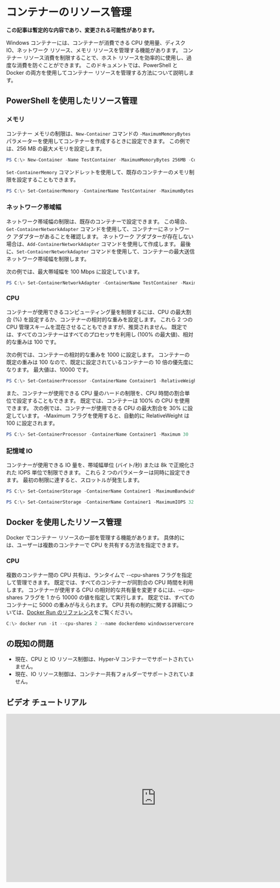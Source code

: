 



# コンテナーのリソース管理

**この記事は暫定的な内容であり、変更される可能性があります。**

Windows コンテナーには、コンテナーが消費できる CPU 使用量、ディスク IO、ネットワーク リソース、メモリ リソースを管理する機能があります。 コンテナー リソース消費を制限することで、ホスト リソースを効率的に使用し、過度な消費を防ぐことができます。 このドキュメントでは、PowerShell と Docker の両方を使用してコンテナー リソースを管理する方法について説明します。

## PowerShell を使用したリソース管理

### メモリ

コンテナー メモリの制限は、`New-Container` コマンドの `-MaximumMemoryBytes` パラメーターを使用してコンテナーを作成するときに設定できます。 この例では、256 MB の最大メモリを設定します。

```powershell
PS C:\> New-Container -Name TestContainer -MaximumMemoryBytes 256MB -ContainerimageName WindowsServerCore
```
`Set-ContainerMemory` コマンドレットを使用して、既存のコンテナーのメモリ制限を設定することもできます。

```powershell
PS C:\> Set-ContainerMemory -ContainerName TestContainer -MaximumBytes 256mb
```

### ネットワーク帯域幅

ネットワーク帯域幅の制限は、既存のコンテナーで設定できます。 この場合、`Get-ContainerNetworkAdapter` コマンドを使用して、コンテナーにネットワーク アダプターがあることを確認します。 ネットワーク アダプターが存在しない場合は、`Add-ContainerNetworkAdapter` コマンドを使用して作成します。 最後に、`Set-ContainerNetworkAdapter` コマンドを使用して、コンテナーの最大送信ネットワーク帯域幅を制限します。

次の例では、最大帯域幅を 100 Mbps に設定しています。

```powershell
PS C:\> Set-ContainerNetworkAdapter -ContainerName TestContainer -MaximumBandwidth 100000000
```

### CPU

コンテナーが使用できるコンピューティング量を制限するには、CPU の最大割合 (%) を設定するか、コンテナーの相対的な重みを設定します。 これら 2 つの CPU 管理スキームを混在させることもできますが、推奨されません。 既定では、すべてのコンテナーはすべてのプロセッサを利用し (100% の最大値)、相対的な重みは 100 です。

次の例では、コンテナーの相対的な重みを 1000 に設定します。 コンテナーの既定の重みは 100 なので、既定に設定されているコンテナーの 10 倍の優先度になります。 最大値は、10000 です。

```powershell
PS C:\> Set-ContainerProcessor -ContainerName Container1 -RelativeWeight 10000
```

また、コンテナーが使用できる CPU 量のハードの制限を、CPU 時間の割合単位で設定することもできます。 既定では、コンテナーは 100% の CPU を使用できます。 次の例では、コンテナーが使用できる CPU の最大割合を 30% に設定しています。 -Maximum フラグを使用すると、自動的に RelativeWeight は 100 に設定されます。

```powershell
PS C:\> Set-ContainerProcessor -ContainerName Container1 -Maximum 30
```

### 記憶域 IO

コンテナーが使用できる IO 量を、帯域幅単位 (バイト/秒) または 8k で正規化された IOPS 単位で制限できます。 これら 2 つのパラメーターは同時に設定できます。 最初の制限に達すると、スロットルが発生します。

```powershell
PS C:\> Set-ContainerStorage -ContainerName Container1 -MaximumBandwidth 1000000
```
```powershell
PS C:\> Set-ContainerStorage -ContainerName Container1 -MaximumIOPS 32
```

## Docker を使用したリソース管理

Docker でコンテナー リソースの一部を管理する機能があります。 具体的には、ユーザーは複数のコンテナーで CPU を共有する方法を指定できます。

### CPU

複数のコンテナー間の CPU 共有は、ランタイムで --cpu-shares フラグを指定して管理できます。 既定では、すべてのコンテナーが同割合の CPU 時間を利用します。 コンテナーが使用する CPU の相対的な共有量を変更するには、--cpu-shares フラグを 1 から 10000 の値を指定して実行します。 既定では、すべてのコンテナーに 5000 の重みが与えられます。 CPU 共有の制約に関する詳細については、[Docker Run のリファレンス](https://docs.docker.com/engine/reference/run/#cpu-share-constraint)をご覧ください。

```powershell 
C:\> docker run -it --cpu-shares 2 --name dockerdemo windowsservercore cmd
```

## の既知の問題

- 現在、CPU と IO リソース制御は、Hyper-V コンテナーでサポートされていません。
- 現在、IO リソース制御は、コンテナー共有フォルダーでサポートされていません。

## ビデオ チュートリアル

<iframe src="https://channel9.msdn.com/Blogs/containers/Container-Fundamentals--Part-4-Resource-Management/player#ccLang=ja" width="800" height="450"  allowFullScreen="true" frameBorder="0" scrolling="no"></iframe>







<!--HONumber=Feb16_HO4-->


